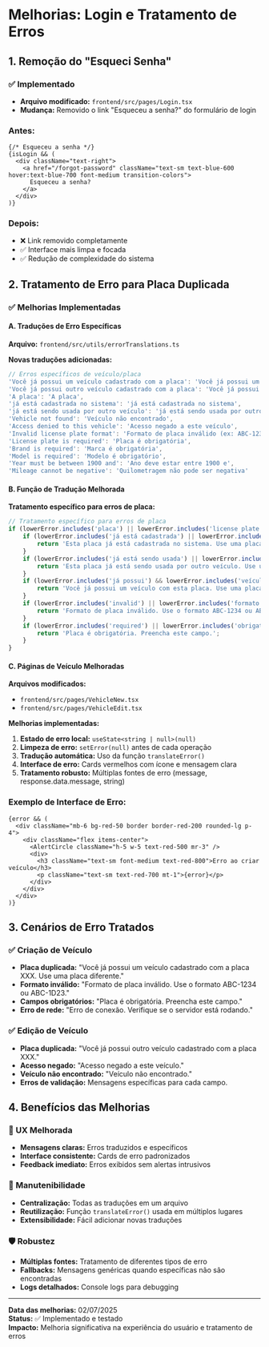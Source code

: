 # Melhorias: Login e Tratamento de Erros

## 1. Remoção do "Esqueci Senha"

### ✅ Implementado
- **Arquivo modificado:** `frontend/src/pages/Login.tsx`
- **Mudança:** Removido o link "Esqueceu a senha?" do formulário de login

### Antes:
```tsx
{/* Esqueceu a senha */}
{isLogin && (
  <div className="text-right">
    <a href="/forgot-password" className="text-sm text-blue-600 hover:text-blue-700 font-medium transition-colors">
      Esqueceu a senha?
    </a>
  </div>
)}
```

### Depois:
- ❌ Link removido completamente
- ✅ Interface mais limpa e focada
- ✅ Redução de complexidade do sistema

## 2. Tratamento de Erro para Placa Duplicada

### ✅ Melhorias Implementadas

#### A. Traduções de Erro Específicas
**Arquivo:** `frontend/src/utils/errorTranslations.ts`

**Novas traduções adicionadas:**
```typescript
// Erros específicos de veículo/placa
'Você já possui um veículo cadastrado com a placa': 'Você já possui um veículo cadastrado com a placa',
'Você já possui outro veículo cadastrado com a placa': 'Você já possui outro veículo cadastrado com a placa',
'A placa': 'A placa',
'já está cadastrada no sistema': 'já está cadastrada no sistema',
'já está sendo usada por outro veículo': 'já está sendo usada por outro veículo',
'Vehicle not found': 'Veículo não encontrado',
'Access denied to this vehicle': 'Acesso negado a este veículo',
'Invalid license plate format': 'Formato de placa inválido (ex: ABC-1234 ou ABC-1D23)',
'License plate is required': 'Placa é obrigatória',
'Brand is required': 'Marca é obrigatória',
'Model is required': 'Modelo é obrigatório',
'Year must be between 1900 and': 'Ano deve estar entre 1900 e',
'Mileage cannot be negative': 'Quilometragem não pode ser negativa'
```

#### B. Função de Tradução Melhorada
**Tratamento específico para erros de placa:**
```typescript
// Tratamento específico para erros de placa
if (lowerError.includes('placa') || lowerError.includes('license plate')) {
    if (lowerError.includes('já está cadastrada') || lowerError.includes('already registered')) {
        return 'Esta placa já está cadastrada no sistema. Use uma placa diferente.';
    }
    if (lowerError.includes('já está sendo usada') || lowerError.includes('already in use')) {
        return 'Esta placa já está sendo usada por outro veículo. Use uma placa diferente.';
    }
    if (lowerError.includes('já possui') && lowerError.includes('veículo')) {
        return 'Você já possui um veículo com esta placa. Use uma placa diferente.';
    }
    if (lowerError.includes('invalid') || lowerError.includes('formato')) {
        return 'Formato de placa inválido. Use o formato ABC-1234 ou ABC-1D23.';
    }
    if (lowerError.includes('required') || lowerError.includes('obrigatória')) {
        return 'Placa é obrigatória. Preencha este campo.';
    }
}
```

#### C. Páginas de Veículo Melhoradas

**Arquivos modificados:**
- `frontend/src/pages/VehicleNew.tsx`
- `frontend/src/pages/VehicleEdit.tsx`

**Melhorias implementadas:**
1. **Estado de erro local:** `useState<string | null>(null)`
2. **Limpeza de erro:** `setError(null)` antes de cada operação
3. **Tradução automática:** Uso da função `translateError()`
4. **Interface de erro:** Cards vermelhos com ícone e mensagem clara
5. **Tratamento robusto:** Múltiplas fontes de erro (message, response.data.message, string)

### Exemplo de Interface de Erro:
```tsx
{error && (
  <div className="mb-6 bg-red-50 border border-red-200 rounded-lg p-4">
    <div className="flex items-center">
      <AlertCircle className="h-5 w-5 text-red-500 mr-3" />
      <div>
        <h3 className="text-sm font-medium text-red-800">Erro ao criar veículo</h3>
        <p className="text-sm text-red-700 mt-1">{error}</p>
      </div>
    </div>
  </div>
)}
```

## 3. Cenários de Erro Tratados

### ✅ Criação de Veículo
- **Placa duplicada:** "Você já possui um veículo cadastrado com a placa XXX. Use uma placa diferente."
- **Formato inválido:** "Formato de placa inválido. Use o formato ABC-1234 ou ABC-1D23."
- **Campos obrigatórios:** "Placa é obrigatória. Preencha este campo."
- **Erro de rede:** "Erro de conexão. Verifique se o servidor está rodando."

### ✅ Edição de Veículo
- **Placa duplicada:** "Você já possui outro veículo cadastrado com a placa XXX."
- **Acesso negado:** "Acesso negado a este veículo."
- **Veículo não encontrado:** "Veículo não encontrado."
- **Erros de validação:** Mensagens específicas para cada campo.

## 4. Benefícios das Melhorias

### 🎯 UX Melhorada
- **Mensagens claras:** Erros traduzidos e específicos
- **Interface consistente:** Cards de erro padronizados
- **Feedback imediato:** Erros exibidos sem alertas intrusivos

### 🔧 Manutenibilidade
- **Centralização:** Todas as traduções em um arquivo
- **Reutilização:** Função `translateError()` usada em múltiplos lugares
- **Extensibilidade:** Fácil adicionar novas traduções

### 🛡️ Robustez
- **Múltiplas fontes:** Tratamento de diferentes tipos de erro
- **Fallbacks:** Mensagens genéricas quando específicas não são encontradas
- **Logs detalhados:** Console logs para debugging

---

**Data das melhorias:** 02/07/2025  
**Status:** ✅ Implementado e testado  
**Impacto:** Melhoria significativa na experiência do usuário e tratamento de erros 